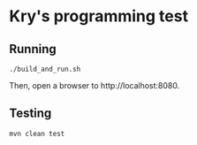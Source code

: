 # Kry's programming test


## Running
```
./build_and_run.sh
```

Then, open a browser to http://localhost:8080.

## Testing
```
mvn clean test
```
